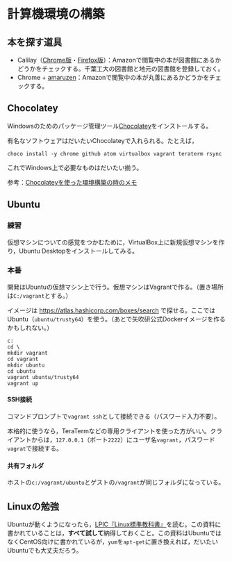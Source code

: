 # 計算機環境の構築

## 本を探す道具

* Calilay（[Chrome版](https://chrome.google.com/webstore/detail/calilay/cafcmlkomanlkeanjkijmhepabjigeef?hl=ja)・[Firefox版](https://addons.mozilla.org/ja/firefox/addon/calilay/)）：Amazonで閲覧中の本が図書館にあるかどうかをチェックする。千葉工大の図書館と地元の図書館を登録しておく。
* Chrome + [amaruzen](https://chrome.google.com/webstore/detail/amaruzen/mebbcheaekaddnilejjllbifehngpcjj?hl=ja)：Amazonで閲覧中の本が丸善にあるかどうかをチェックする。

## Chocolatey

Windowsのためのパッケージ管理ツール[Chocolatey](https://chocolatey.org/)をインストールする。

有名なソフトウェアはだいたいChocolateyで入れられる。たとえば，

```
choco install -y chrome github atom virtualbox vagrant teraterm rsync
```

これでWindows上で必要なものはだいたい揃う。

参考：[Chocolateyを使った環境構築の時のメモ](http://qiita.com/konta220/items/95b40b4647a737cb51aa)

## Ubuntu

### 練習

仮想マシンについての感覚をつかむために，VirtualBox上に新規仮想マシンを作り，Ubuntu Desktopをインストールしてみる。

### 本番

開発はUbuntuの仮想マシン上で行う。仮想マシンはVagrantで作る。（置き場所は`C:/vagrant`とする。）

イメージは https://atlas.hashicorp.com/boxes/search で探せる。ここではUbuntu（`ubuntu/trusty64`）を使う。（あとで矢吹研公式Dockerイメージを作るかもしれない。）

```
c:
cd \
mkdir vagrant
cd vagrant
mkdir ubuntu
cd ubuntu
vagrant ubuntu/trusty64
vagrant up
```

#### SSH接続

コマンドプロンプトで`vagrant ssh`として接続できる（パスワード入力不要）。

本格的に使うなら，TeraTermなどの専用クライアントを使った方がいい。クライアントからは，`127.0.0.1`（ポート`2222`）にユーザ名`vagrant`，パスワード`vagrat`で接続する。

#### 共有フォルダ

ホストの`c:/vagrant/ubuntu`とゲストの`/vagrant`が同じフォルダになっている。

## Linuxの勉強

Ubuntuが動くようになったら，[LPIC『Linux標準教科書』](http://www.lpi.or.jp/linuxtext/text.shtml)を読む。この資料に書かれていることは，**すべて試して**納得しておくこと。この資料はUbuntuではなくCentOS向けに書かれているが，`yum`を`apt-get`に置き換えれば，だいたいUbuntuでも大丈夫だろう。
